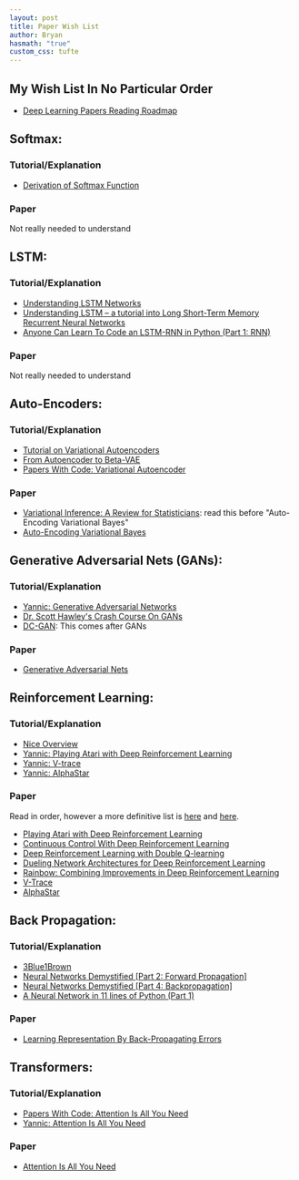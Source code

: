 ```yaml
---
layout: post
title: Paper Wish List
author: Bryan
hasmath: "true"
custom_css: tufte
---
```


## My Wish List In No Particular Order

- [Deep Learning Papers Reading Roadmap](https://github.com/floodsung/Deep-Learning-Papers-Reading-Roadmap)

## **Softmax**:

### Tutorial/Explanation

- [Derivation of Softmax Function](https://mmuratarat.github.io/2019-01-27/derivation-of-softmax-function)

### Paper

Not really needed to understand


## **LSTM**:

### Tutorial/Explanation

- [Understanding LSTM Networks](https://colah.github.io/posts/2015-08-Understanding-LSTMs/)
- [Understanding LSTM – a tutorial into Long Short-Term Memory Recurrent Neural Networks](https://arxiv.org/pdf/1909.09586.pdf)
- [Anyone Can Learn To Code an LSTM-RNN in Python (Part 1: RNN)](https://iamtrask.github.io/2015/11/15/anyone-can-code-lstm/)

### Paper

Not really needed to understand


## **Auto-Encoders**:

### Tutorial/Explanation 

- [Tutorial on Variational Autoencoders](https://arxiv.org/pdf/1606.05908.pdf%20http://arxiv.org/abs/1606.05908.pdf)
- [From Autoencoder to Beta-VAE](https://lilianweng.github.io/lil-log/2018/08/12/from-autoencoder-to-beta-vae.html)
- [Papers With Code: Variational Autoencoder](https://paperswithcode.com/method/vae)

### Paper

- [Variational Inference: A Review for Statisticians](https://arxiv.org/abs/1601.00670): read this before "Auto-Encoding Variational Bayes"
- [Auto-Encoding Variational Bayes](https://arxiv.org/pdf/1312.6114.pdf)


## **Generative Adversarial Nets (GANs)**:

### Tutorial/Explanation

- [Yannic: Generative Adversarial Networks](https://www.youtube.com/watch?v=eyxmSmjmNS0&list=PL1v8zpldgH3qQB5Pz6ZSTTDLu0BjAJYNf&index=3)
- [Dr. Scott Hawley's Crash Course On GANs](https://drscotthawley.github.io/blog/2017/05/05/Crash-Course-On-GANs.html)
- [DC-GAN](https://pytorch.org/tutorials/beginner/dcgan_faces_tutorial.html): This comes after GANs

### Paper

- [Generative Adversarial Nets](https://arxiv.org/pdf/1406.2661.pdf)


## **Reinforcement Learning**:

### Tutorial/Explanation

- [Nice Overview](https://medium.com/analytics-vidhya/reinforcement-learning-beginners-approach-chapter-i-689f999cf572)
- [Yannic: Playing Atari with Deep Reinforcement Learning](https://www.youtube.com/watch?v=rFwQDDbYTm4&list=PL1v8zpldgH3qQB5Pz6ZSTTDLu0BjAJYNf)
- [Yannic: V-trace](https://www.youtube.com/watch?v=kOy49NqZeqI)
- [Yannic: AlphaStar](https://www.youtube.com/watch?v=BTLCdge7uSQ)


### Paper

Read in order, however a more definitive list is [here](https://spinningup.openai.com/en/latest/spinningup/keypapers.html#key-papers-in-deep-rl) and [here](https://spinningup.openai.com/en/latest/spinningup/rl_intro2.html#a-taxonomy-of-rl-algorithms).
- [Playing Atari with Deep Reinforcement Learning](https://www.cs.toronto.edu/~vmnih/docs/dqn.pdf)
- [Continuous Control With Deep Reinforcement Learning](https://arxiv.org/pdf/1509.02971.pdf)
- [Deep Reinforcement Learning with Double Q-learning](https://arxiv.org/pdf/1509.06461.pdf)
- [Dueling Network Architectures for Deep Reinforcement Learning](https://arxiv.org/pdf/1511.06581.pdf)
- [Rainbow: Combining Improvements in Deep Reinforcement Learning](https://arxiv.org/pdf/1710.02298.pdf)
- [V-Trace](https://paperswithcode.com/method/v-trace)
- [AlphaStar](https://paperswithcode.com/method/alphastar)


## **Back Propagation**:

### Tutorial/Explanation

- [3Blue1Brown](https://www.youtube.com/watch?v=Ilg3gGewQ5U&t)
- [Neural Networks Demystified [Part 2: Forward Propagation]](https://www.youtube.com/watch?v=UJwK6jAStmg)
- [Neural Networks Demystified [Part 4: Backpropagation]](https://www.youtube.com/watch?v=GlcnxUlrtek)
- [A Neural Network in 11 lines of Python (Part 1)](https://iamtrask.github.io/2015/07/12/basic-python-network/)

### Paper

- [Learning Representation By Back-Propagating Errors](https://www.iro.umontreal.ca/~vincentp/ift3395/lectures/backprop_old.pdf)


## **Transformers**:

### Tutorial/Explanation

- [Papers With Code: Attention Is All You Need](https://paperswithcode.com/paper/attention-is-all-you-need)
- [Yannic: Attention Is All You Need](https://www.youtube.com/watch?v=iDulhoQ2pro)

### Paper

- [Attention Is All You Need](https://arxiv.org/abs/1706.03762)